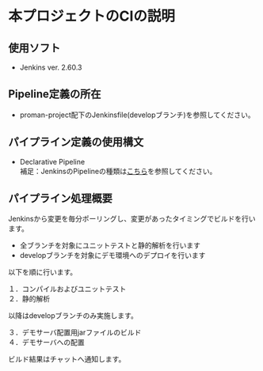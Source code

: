 # 本プロジェクトのCIの説明

## 使用ソフト

- Jenkins ver. 2.60.3

## Pipeline定義の所在

- proman-project配下のJenkinsfile(developブランチ)を参照してください。

## パイプライン定義の使用構文

-  Declarative Pipeline  
   補足：JenkinsのPipelineの種類は[こちら](https://jenkins.io/doc/book/pipeline/)を参照してください。

## パイプライン処理概要

Jenkinsから変更を毎分ポーリングし、変更があったタイミングでビルドを行います。

- 全ブランチを対象にユニットテストと静的解析を行います
- developブランチを対象にデモ環境へのデプロイを行います

以下を順に行います。

１．コンパイルおよびユニットテスト  
２．静的解析

以降はdevelopブランチのみ実施します。

３．デモサーバ配置用jarファイルのビルド  
４．デモサーバへの配置


ビルド結果はチャットへ通知します。
